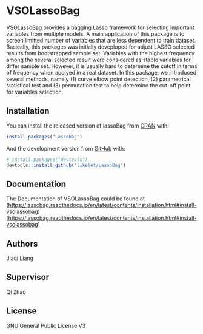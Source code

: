
<!-- README.md is generated from README.Rmd. Please edit that file -->

# VSOLassoBag

[VSOLassoBag](https://github.com/likelet/LassoBag)  provides a bagging Lasso framework
for selecting important variables from multiple
models. A main application of this package is to screen limitted number
of variables that are less dependent to train dataset. Basically, this
packages was initially deveploped for adjust LASSO selected results from
bootstrapped sample set. Variables with the highest frequency among the
several selected result were considered as stable variables for differ
sample set. However, it is usually hard to determine the cutoff in terms
of frequency when applyed in a real dataset. In this package, we
introduced several methods, namely (1) curve elbow point
detection, (2) parametrical statistical test and (3) permutation test to
help determine the cut-off point for variables selection.

## Installation

You can install the released version of lassoBag from
[CRAN](https://CRAN.R-project.org) with:

``` r
install.packages("LassoBag")
```

And the development version from [GitHub](https://github.com/) with:

``` r
# install.packages("devtools")
devtools::install_github("likelet/LassoBag")
```

## Documentation

The Documentation of VSOLassoBag could be found at (https://lassobag.readthedocs.io/en/latest/contents/installation.html#install-vsolassobag)[https://lassobag.readthedocs.io/en/latest/contents/installation.html#install-vsolassobag]

## Authors

Jiaqi Liang 

## Supervisor

Qi Zhao 

## License 
GNU General Public License V3
